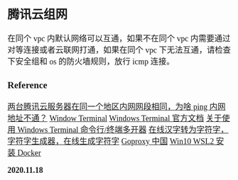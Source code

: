 <font size=4 face='楷体'>

## 腾讯云组网

在同个 vpc 内默认网络可以互通，如果不在同个 vpc 内需要通过对等连接或者云联网打通，如果在同个 vpc 下无法互通，请检查下安全组和 os 的防火墙规则，放行 icmp 连接。

### Reference

[两台腾讯云服务器在同一个地区内网网段相同，为啥 ping 内网地址不通？](http://www.bjkaihua.com/show-46-1445-1.html)
[Window Terminal](https://www.cnblogs.com/fengzzi/p/12212723.html)
[Windows Terminal 官方文档](https://docs.microsoft.com/zh-cn/windows/terminal/)
[关于使用 Windows Terminal 命令行/终端多开器](https://www.cnblogs.com/craigtaylor/p/13265262.html)
[在线汉字转为字符字，字符字生成器，在线生成字符字](http://life.chacuo.net/convertfont2char)
[Goproxy 中国](https://goproxy.cn/)
[Win10 WSL2 安装 Docker](https://www.jianshu.com/p/a20c2d58eaac)

**2020.11.18**

